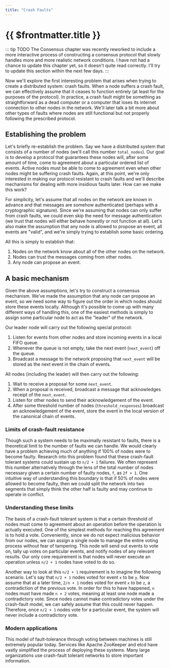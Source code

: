 ```yaml
---
title: "Crash Faults"
---
```


# {{ $frontmatter.title }}


::: tip TODO
The Consensus chapter was recently reworked to include a more interactive process of constructing a consensus protocol that slowly handles more and more realistic network conditions. I have not had a chance to update this chapter yet, so it doesn't quite read correctly. I'll try to update this section within the next few days.
:::


Now we'll explore the first interesting problem that arises when trying to create a distributed system: crash faults. When a node suffers a crash fault, we can effectively assume that it ceases to function entirely (at least for the purposes of the protocol). In practice, a crash fault might be something as straightforward as a dead computer or a computer that loses its internet connection to other nodes in the network. We'll later talk a bit more about other types of faults where nodes are still functional but not properly following the prescribed protocol.

## Establishing the problem

Let's briefly re-establish the problem. Say we have a distributed system that consists of a number of nodes (we'll call this number `total_nodes`). Our goal is to develop a protocol that guarantees these nodes will, after some amount of time, come to agreement about a particular ordered list of events. Active nodes must be able to come to agreement even when other nodes might be suffering crash faults. Again, at this point, we're only interested in making our protocol resistant to crash faults and we'll describe mechanisms for dealing with more insidious faults later. How can we make this work?

For simplicity, let's assume that all nodes on the network are known in advance and that messages are somehow authenticated (perhaps with a cryptographic signature). Since we're assuming that nodes can only suffer from crash faults, we could even skip the need for message authentication (we trust that nodes will either behave honestly or not function at all). Let's also make the assumption that any node is allowed to propose an event, all events are "valid", and we're simply trying to establish some basic ordering.

All this is simply to establish that:

1. Nodes on the network know about all of the other nodes on the network.
2. Nodes can trust the messages coming from other nodes.
3. Any node can propose an event.

## A basic mechanism

Given the above assumptions, let's try to construct a consensus mechanism. We've made the assumption that any node can propose an event, so we need some way to figure out the order in which nodes should store these events locally. Although it's possible to come up with many different ways of handling this, one of the easiest methods is simply to assign some particular node to act as the "leader" of the network.

Our leader node will carry out the following special protocol:

1. Listen for events from other nodes and store incoming events in a local FIFO queue.
2. Whenever the queue is not empty, take the next event (`next_event`) off the queue.
3. Broadcast a message to the network proposing that `next_event` will be stored as the next event in the chain of events.

All nodes (including the leader) will then carry out the following:

1. Wait to receive a proposal for some `next_event`.
2. When a proposal is received, broadcast a message that acknowledges receipt of the `next_event`.
3. Listen for other nodes to send their acknowledgement of the event.
4. After some threshold number of nodes (`threshold_responses`) broadcast an acknowledgement of the event, store the event in the local version of the canonical chain of events.

### Limits of crash-fault resistance

Though such a system needs to be maximally resistant to faults, there is a theoretical limit to the number of faults we can handle. We would clearly have a problem achieving much of anything if 100% of nodes were to become faulty. Research into this problem found that these crash-fault tolerant systems could sustain up to `n/2 + 1` failures. We often represent this number alternatively through the lens of the total number of nodes necessary given a certain number of faulty nodes, `f`, as `2f + 1`. One intuitive way of understanding this boundary is that if 50% of nodes were allowed to become faulty, then we could split the network into two segments that simply think the other half is faulty and may continue to operate in conflict.

### Understanding these limits

The basis of a crash-fault tolerant system is that a certain threshold of nodes must come to agreement about an operation before the operation is actually executed. One of the simplest methods for reaching this agreement is to hold a vote. Conveniently, since we do not expect malicious behavior from our nodes, we can assign a single node to manage the entire voting process without fear of tampering. This node will send out events to vote on, tally up votes on particular events, and notify nodes of any relevant results. Our only core requirement is that nodes will never execute an operation unless `n/2 + 1` nodes have voted to do so.

Another way to look at this `n/2 + 1` requirement is to imagine the following scenario. Let's say that `n/2 + 1` nodes voted for event `x` to be `y`. Now assume that at a later time, `2/n + 1` nodes voted for event `x` to be `z`, a contradiction of the previous vote. In order for this to have happened, `n` nodes must have made `n + 2` votes, meaning at least one node made a contradictory vote. Since nodes cannot make contradictory votes under the crash-fault model, we can safely assume that this could never happen. Therefore, once `n/2 + 1` nodes vote for a particular event, the system will never include a contradictory vote.

### Modern applications

This model of fault-tolerance through voting between machines is still extremely popular today. Services like Apache ZooKeeper and etcd have vastly simplified the process of deploying these systems. Many large organizations use crash-fault tolerant networks to store important information.
